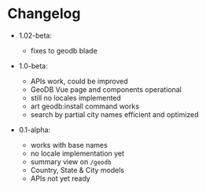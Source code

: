 # Changelog

- 1.02-beta:
  - fixes to geodb blade

- 1.0-beta:
  - APIs work, could be improved
  - GeoDB Vue page and components operational
  - still no locales implemented
  - art geodb:install command works
  - search by partial city names efficient and optimized

- 0.1-alpha:
  - works with base names
  - no locale implementation yet
  - summary view on `/geodb`
  - Country, State & City models
  - APIs not yet ready
